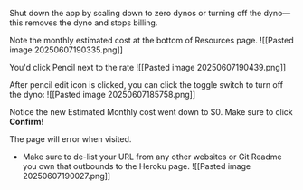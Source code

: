 Shut down the app by scaling down to zero dynos or turning off the dyno—this removes the dyno and stops billing.

Note the monthly estimated cost at the bottom of Resources page.
![[Pasted image 20250607190335.png]]

You'd click Pencil next to the rate
![[Pasted image 20250607190439.png]]

After pencil edit icon is clicked, you can click the toggle switch to turn off the dyno:
![[Pasted image 20250607185758.png]]

Notice the new Estimated Monthly cost went down to $0. Make sure to click **Confirm**!

The page will error when visited. 
- Make sure to de-list your URL from any other websites or Git Readme you own that outbounds to the Heroku page.
![[Pasted image 20250607190027.png]]